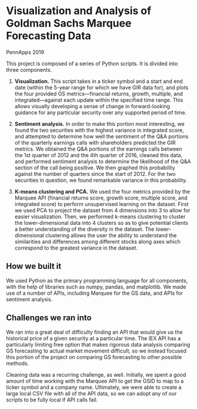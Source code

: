 # Visualization and Analysis of Goldman Sachs Marquee Forecasting Data
PennApps 2019

This project is composed of a series of Python scripts. It is divided into three components.

1. **Visualization.** This script takes in a ticker symbol and a start and end date (within the 5-year range for which we have GIR data for), and plots the four provided GS metrics—financial returns, growth, multiple, and integrated—against each update within the specified time range. This allows visually developing a sense of change in forward-looking guidance for any particular security over any supported period of time. 

2. **Sentiment analysis.** In order to make this portion most interesting, we found the two securities with the highest variance in integrated score, and attempted to determine how well the sentiment of the Q&A portions of the quarterly earnings calls with shareholders predicted the GIR metrics. We obtained the Q&A portions of the earnings calls between the 1st quarter of 2012 and the 4th quarter of 2016, cleaned this data, and performed sentiment analysis to determine the likelihood of the Q&A section of the call being positive. We then graphed this probability against the number of quarters since the start of 2012. For the two securities in question, we found remarkable variance in this probability.

3. **K-means clustering and PCA.** We used the four metrics provided by the Marquee API (financial returns score, growth score, multiple score, and integrated score) to perform unsupervised learning on the dataset. First we used PCA to project the dataset from 4 dimensions into 3 to allow for easier visualization. Then, we performed k-means clustering to cluster the lower-dimensional data into 4 clusters so as to give potential clients a better understanding of the diversity in the dataset. The lower-dimensional clustering allows the user the ability to understand the similarities and differences among different stocks along axes which correspond to the greatest variance in the dataset. 

## How we built it
We used Python as the primary programming language for all components, with the help of libraries such as numpy, pandas, and matplotlib. We made use of a number of APIs, including Marquee for the GS data, and APIs for sentiment analysis.

## Challenges we ran into
We ran into a great deal of difficulty finding an API that would give us the historical price of a given security at a particular time. The IEX API has a particularly limiting free option that makes rigorous data analysis comparing GS forecasting to actual market movement difficult, so we instead focused this portion of the project on comparing GS forecasting to other possible methods. 

Cleaning data was a recurring challenge, as well. Initially, we spent a good amount of time working with the Marquee API to get the GSID to map to a ticker symbol and a company name. Ultimately, we were able to create a large local CSV file with all of the API data, so we can adopt any of our scripts to be fully local if API calls fail.
